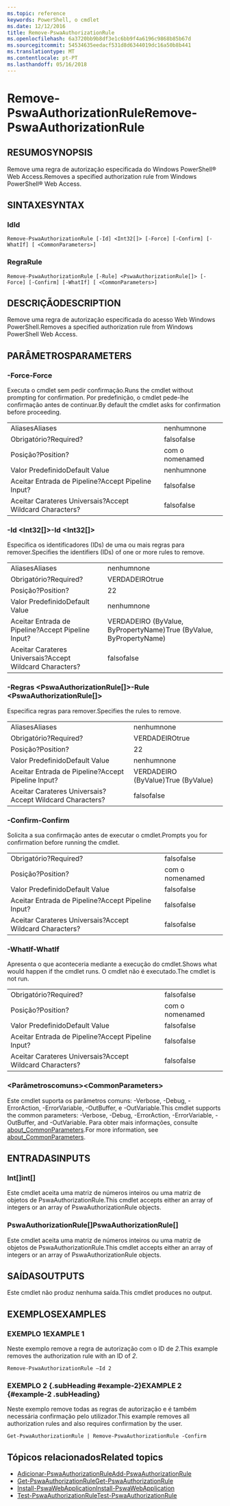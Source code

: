 ```yaml
---
ms.topic: reference
keywords: PowerShell, o cmdlet
ms.date: 12/12/2016
title: Remove-PswaAuthorizationRule
ms.openlocfilehash: 6a3720bb9b8df3e1c6bb9f4a6196c9868b85b67d
ms.sourcegitcommit: 54534635eedacf531d8d6344019dc16a50b8b441
ms.translationtype: MT
ms.contentlocale: pt-PT
ms.lasthandoff: 05/16/2018
---
```

# <a name="remove-pswaauthorizationrule"></a><span data-ttu-id="019bc-103">Remove-PswaAuthorizationRule</span><span class="sxs-lookup"><span data-stu-id="019bc-103">Remove-PswaAuthorizationRule</span></span>

## <a name="synopsis"></a><span data-ttu-id="019bc-104">RESUMO</span><span class="sxs-lookup"><span data-stu-id="019bc-104">SYNOPSIS</span></span>

<span data-ttu-id="019bc-105">Remove uma regra de autorização especificada do Windows PowerShell® Web Access.</span><span class="sxs-lookup"><span data-stu-id="019bc-105">Removes a specified authorization rule from Windows PowerShell® Web Access.</span></span>

## <a name="syntax"></a><span data-ttu-id="019bc-106">SINTAXE</span><span class="sxs-lookup"><span data-stu-id="019bc-106">SYNTAX</span></span>

### <a name="id"></a><span data-ttu-id="019bc-107">Id</span><span class="sxs-lookup"><span data-stu-id="019bc-107">Id</span></span>
```
Remove-PswaAuthorizationRule [-Id] <Int32[]> [-Force] [-Confirm] [-WhatIf] [ <CommonParameters>]
```

### <a name="rule"></a><span data-ttu-id="019bc-108">Regra</span><span class="sxs-lookup"><span data-stu-id="019bc-108">Rule</span></span>
```
Remove-PswaAuthorizationRule [-Rule] <PswaAuthorizationRule[]> [-Force] [-Confirm] [-WhatIf] [ <CommonParameters>]
```

## <a name="description"></a><span data-ttu-id="019bc-109">DESCRIÇÃO</span><span class="sxs-lookup"><span data-stu-id="019bc-109">DESCRIPTION</span></span>

<span data-ttu-id="019bc-110">Remove uma regra de autorização especificada do acesso Web Windows PowerShell.</span><span class="sxs-lookup"><span data-stu-id="019bc-110">Removes a specified authorization rule from Windows PowerShell Web Access.</span></span>

## <a name="parameters"></a><span data-ttu-id="019bc-111">PARÂMETROS</span><span class="sxs-lookup"><span data-stu-id="019bc-111">PARAMETERS</span></span>

### <a name="-force"></a><span data-ttu-id="019bc-112">-Force</span><span class="sxs-lookup"><span data-stu-id="019bc-112">-Force</span></span>

<span data-ttu-id="019bc-113">Executa o cmdlet sem pedir confirmação.</span><span class="sxs-lookup"><span data-stu-id="019bc-113">Runs the cmdlet without prompting for confirmation.</span></span> <span data-ttu-id="019bc-114">Por predefinição, o cmdlet pede-lhe confirmação antes de continuar.</span><span class="sxs-lookup"><span data-stu-id="019bc-114">By default the cmdlet asks for confirmation before proceeding.</span></span>

|||
|-|-|
| <span data-ttu-id="019bc-115">Aliases</span><span class="sxs-lookup"><span data-stu-id="019bc-115">Aliases</span></span>                              | <span data-ttu-id="019bc-116">nenhum</span><span class="sxs-lookup"><span data-stu-id="019bc-116">none</span></span>                                 |
| <span data-ttu-id="019bc-117">Obrigatório?</span><span class="sxs-lookup"><span data-stu-id="019bc-117">Required?</span></span>                            | <span data-ttu-id="019bc-118">falso</span><span class="sxs-lookup"><span data-stu-id="019bc-118">false</span></span>                                |
| <span data-ttu-id="019bc-119">Posição?</span><span class="sxs-lookup"><span data-stu-id="019bc-119">Position?</span></span>                            | <span data-ttu-id="019bc-120">com o nome</span><span class="sxs-lookup"><span data-stu-id="019bc-120">named</span></span>                                |
| <span data-ttu-id="019bc-121">Valor Predefinido</span><span class="sxs-lookup"><span data-stu-id="019bc-121">Default Value</span></span>                        | <span data-ttu-id="019bc-122">nenhum</span><span class="sxs-lookup"><span data-stu-id="019bc-122">none</span></span>                                 |
| <span data-ttu-id="019bc-123">Aceitar Entrada de Pipeline?</span><span class="sxs-lookup"><span data-stu-id="019bc-123">Accept Pipeline Input?</span></span>               | <span data-ttu-id="019bc-124">falso</span><span class="sxs-lookup"><span data-stu-id="019bc-124">false</span></span>                                |
| <span data-ttu-id="019bc-125">Aceitar Carateres Universais?</span><span class="sxs-lookup"><span data-stu-id="019bc-125">Accept Wildcard Characters?</span></span>          | <span data-ttu-id="019bc-126">falso</span><span class="sxs-lookup"><span data-stu-id="019bc-126">false</span></span>                                |

### <a name="-id-ltint32gt"></a><span data-ttu-id="019bc-127">-Id &lt;Int32\[\]&gt;</span><span class="sxs-lookup"><span data-stu-id="019bc-127">-Id &lt;Int32\[\]&gt;</span></span>

<span data-ttu-id="019bc-128">Especifica os identificadores (IDs) de uma ou mais regras para remover.</span><span class="sxs-lookup"><span data-stu-id="019bc-128">Specifies the identifiers (IDs) of one or more rules to remove.</span></span>

|||
|-|-|
| <span data-ttu-id="019bc-129">Aliases</span><span class="sxs-lookup"><span data-stu-id="019bc-129">Aliases</span></span>                              | <span data-ttu-id="019bc-130">nenhum</span><span class="sxs-lookup"><span data-stu-id="019bc-130">none</span></span>                                 |
| <span data-ttu-id="019bc-131">Obrigatório?</span><span class="sxs-lookup"><span data-stu-id="019bc-131">Required?</span></span>                            | <span data-ttu-id="019bc-132">VERDADEIRO</span><span class="sxs-lookup"><span data-stu-id="019bc-132">true</span></span>                                 |
| <span data-ttu-id="019bc-133">Posição?</span><span class="sxs-lookup"><span data-stu-id="019bc-133">Position?</span></span>                            | <span data-ttu-id="019bc-134">2</span><span class="sxs-lookup"><span data-stu-id="019bc-134">2</span></span>                                    |
| <span data-ttu-id="019bc-135">Valor Predefinido</span><span class="sxs-lookup"><span data-stu-id="019bc-135">Default Value</span></span>                        | <span data-ttu-id="019bc-136">nenhum</span><span class="sxs-lookup"><span data-stu-id="019bc-136">none</span></span>                                 |
| <span data-ttu-id="019bc-137">Aceitar Entrada de Pipeline?</span><span class="sxs-lookup"><span data-stu-id="019bc-137">Accept Pipeline Input?</span></span>               | <span data-ttu-id="019bc-138">VERDADEIRO (ByValue, ByPropertyName)</span><span class="sxs-lookup"><span data-stu-id="019bc-138">True (ByValue, ByPropertyName)</span></span>       |
| <span data-ttu-id="019bc-139">Aceitar Carateres Universais?</span><span class="sxs-lookup"><span data-stu-id="019bc-139">Accept Wildcard Characters?</span></span>          | <span data-ttu-id="019bc-140">falso</span><span class="sxs-lookup"><span data-stu-id="019bc-140">false</span></span>                                |

### <a name="-rule-ltpswaauthorizationrulegt"></a><span data-ttu-id="019bc-141">-Regras &lt;PswaAuthorizationRule\[\]&gt;</span><span class="sxs-lookup"><span data-stu-id="019bc-141">-Rule &lt;PswaAuthorizationRule\[\]&gt;</span></span>

<span data-ttu-id="019bc-142">Especifica regras para remover.</span><span class="sxs-lookup"><span data-stu-id="019bc-142">Specifies the rules to remove.</span></span>

|||
|-|-|
| <span data-ttu-id="019bc-143">Aliases</span><span class="sxs-lookup"><span data-stu-id="019bc-143">Aliases</span></span>                              | <span data-ttu-id="019bc-144">nenhum</span><span class="sxs-lookup"><span data-stu-id="019bc-144">none</span></span>                                 |
| <span data-ttu-id="019bc-145">Obrigatório?</span><span class="sxs-lookup"><span data-stu-id="019bc-145">Required?</span></span>                            | <span data-ttu-id="019bc-146">VERDADEIRO</span><span class="sxs-lookup"><span data-stu-id="019bc-146">true</span></span>                                 |
| <span data-ttu-id="019bc-147">Posição?</span><span class="sxs-lookup"><span data-stu-id="019bc-147">Position?</span></span>                            | <span data-ttu-id="019bc-148">2</span><span class="sxs-lookup"><span data-stu-id="019bc-148">2</span></span>                                    |
| <span data-ttu-id="019bc-149">Valor Predefinido</span><span class="sxs-lookup"><span data-stu-id="019bc-149">Default Value</span></span>                        | <span data-ttu-id="019bc-150">nenhum</span><span class="sxs-lookup"><span data-stu-id="019bc-150">none</span></span>                                 |
| <span data-ttu-id="019bc-151">Aceitar Entrada de Pipeline?</span><span class="sxs-lookup"><span data-stu-id="019bc-151">Accept Pipeline Input?</span></span>               | <span data-ttu-id="019bc-152">VERDADEIRO (ByValue)</span><span class="sxs-lookup"><span data-stu-id="019bc-152">True (ByValue)</span></span>                       |
| <span data-ttu-id="019bc-153">Aceitar Carateres Universais?</span><span class="sxs-lookup"><span data-stu-id="019bc-153">Accept Wildcard Characters?</span></span>          | <span data-ttu-id="019bc-154">falso</span><span class="sxs-lookup"><span data-stu-id="019bc-154">false</span></span>                                |

### <a name="-confirm"></a><span data-ttu-id="019bc-155">-Confirm</span><span class="sxs-lookup"><span data-stu-id="019bc-155">-Confirm</span></span>

<span data-ttu-id="019bc-156">Solicita a sua confirmação antes de executar o cmdlet.</span><span class="sxs-lookup"><span data-stu-id="019bc-156">Prompts you for confirmation before running the cmdlet.</span></span>

|||
|-|-|
| <span data-ttu-id="019bc-157">Obrigatório?</span><span class="sxs-lookup"><span data-stu-id="019bc-157">Required?</span></span>                            | <span data-ttu-id="019bc-158">falso</span><span class="sxs-lookup"><span data-stu-id="019bc-158">false</span></span>                                |
| <span data-ttu-id="019bc-159">Posição?</span><span class="sxs-lookup"><span data-stu-id="019bc-159">Position?</span></span>                            | <span data-ttu-id="019bc-160">com o nome</span><span class="sxs-lookup"><span data-stu-id="019bc-160">named</span></span>                                |
| <span data-ttu-id="019bc-161">Valor Predefinido</span><span class="sxs-lookup"><span data-stu-id="019bc-161">Default Value</span></span>                        | <span data-ttu-id="019bc-162">falso</span><span class="sxs-lookup"><span data-stu-id="019bc-162">false</span></span>                                |
| <span data-ttu-id="019bc-163">Aceitar Entrada de Pipeline?</span><span class="sxs-lookup"><span data-stu-id="019bc-163">Accept Pipeline Input?</span></span>               | <span data-ttu-id="019bc-164">falso</span><span class="sxs-lookup"><span data-stu-id="019bc-164">false</span></span>                                |
| <span data-ttu-id="019bc-165">Aceitar Carateres Universais?</span><span class="sxs-lookup"><span data-stu-id="019bc-165">Accept Wildcard Characters?</span></span>          | <span data-ttu-id="019bc-166">falso</span><span class="sxs-lookup"><span data-stu-id="019bc-166">false</span></span>                                |

### <a name="-whatif"></a><span data-ttu-id="019bc-167">-WhatIf</span><span class="sxs-lookup"><span data-stu-id="019bc-167">-WhatIf</span></span>

<span data-ttu-id="019bc-168">Apresenta o que aconteceria mediante a execução do cmdlet.</span><span class="sxs-lookup"><span data-stu-id="019bc-168">Shows what would happen if the cmdlet runs.</span></span> <span data-ttu-id="019bc-169">O cmdlet não é executado.</span><span class="sxs-lookup"><span data-stu-id="019bc-169">The cmdlet is not run.</span></span>

|||
|-|-|
| <span data-ttu-id="019bc-170">Obrigatório?</span><span class="sxs-lookup"><span data-stu-id="019bc-170">Required?</span></span>                            | <span data-ttu-id="019bc-171">falso</span><span class="sxs-lookup"><span data-stu-id="019bc-171">false</span></span>                                |
| <span data-ttu-id="019bc-172">Posição?</span><span class="sxs-lookup"><span data-stu-id="019bc-172">Position?</span></span>                            | <span data-ttu-id="019bc-173">com o nome</span><span class="sxs-lookup"><span data-stu-id="019bc-173">named</span></span>                                |
| <span data-ttu-id="019bc-174">Valor Predefinido</span><span class="sxs-lookup"><span data-stu-id="019bc-174">Default Value</span></span>                        | <span data-ttu-id="019bc-175">falso</span><span class="sxs-lookup"><span data-stu-id="019bc-175">false</span></span>                                |
| <span data-ttu-id="019bc-176">Aceitar Entrada de Pipeline?</span><span class="sxs-lookup"><span data-stu-id="019bc-176">Accept Pipeline Input?</span></span>               | <span data-ttu-id="019bc-177">falso</span><span class="sxs-lookup"><span data-stu-id="019bc-177">false</span></span>                                |
| <span data-ttu-id="019bc-178">Aceitar Carateres Universais?</span><span class="sxs-lookup"><span data-stu-id="019bc-178">Accept Wildcard Characters?</span></span>          | <span data-ttu-id="019bc-179">falso</span><span class="sxs-lookup"><span data-stu-id="019bc-179">false</span></span>                                |

### <a name="ltcommonparametersgt"></a><span data-ttu-id="019bc-180">&lt;Parâmetroscomuns&gt;</span><span class="sxs-lookup"><span data-stu-id="019bc-180">&lt;CommonParameters&gt;</span></span>

<span data-ttu-id="019bc-181">Este cmdlet suporta os parâmetros comuns: -Verbose, -Debug, -ErrorAction, -ErrorVariable, -OutBuffer, e -OutVariable.</span><span class="sxs-lookup"><span data-stu-id="019bc-181">This cmdlet supports the common parameters: -Verbose, -Debug, -ErrorAction, -ErrorVariable, -OutBuffer, and -OutVariable.</span></span>
<span data-ttu-id="019bc-182">Para obter mais informações, consulte [about_CommonParameters](http://go.microsoft.com/fwlink/p/?LinkID=113216).</span><span class="sxs-lookup"><span data-stu-id="019bc-182">For more information, see [about_CommonParameters](http://go.microsoft.com/fwlink/p/?LinkID=113216).</span></span>

## <a name="inputs"></a><span data-ttu-id="019bc-183">ENTRADAS</span><span class="sxs-lookup"><span data-stu-id="019bc-183">INPUTS</span></span>

### <a name="int"></a><span data-ttu-id="019bc-184">Int\[\]</span><span class="sxs-lookup"><span data-stu-id="019bc-184">int\[\]</span></span>

<span data-ttu-id="019bc-185">Este cmdlet aceita uma matriz de números inteiros ou uma matriz de objetos de PswaAuthorizationRule.</span><span class="sxs-lookup"><span data-stu-id="019bc-185">This cmdlet accepts either an array of integers or an array of PswaAuthorizationRule objects.</span></span>

### <a name="pswaauthorizationrule"></a><span data-ttu-id="019bc-186">PswaAuthorizationRule\[\]</span><span class="sxs-lookup"><span data-stu-id="019bc-186">PswaAuthorizationRule\[\]</span></span>

<span data-ttu-id="019bc-187">Este cmdlet aceita uma matriz de números inteiros ou uma matriz de objetos de PswaAuthorizationRule.</span><span class="sxs-lookup"><span data-stu-id="019bc-187">This cmdlet accepts either an array of integers or an array of PswaAuthorizationRule objects.</span></span>

## <a name="outputs"></a><span data-ttu-id="019bc-188">SAÍDAS</span><span class="sxs-lookup"><span data-stu-id="019bc-188">OUTPUTS</span></span>

<span data-ttu-id="019bc-189">Este cmdlet não produz nenhuma saída.</span><span class="sxs-lookup"><span data-stu-id="019bc-189">This cmdlet produces no output.</span></span>

## <a name="examples"></a><span data-ttu-id="019bc-190">EXEMPLOS</span><span class="sxs-lookup"><span data-stu-id="019bc-190">EXAMPLES</span></span>

### <a name="example-1"></a><span data-ttu-id="019bc-191">EXEMPLO 1</span><span class="sxs-lookup"><span data-stu-id="019bc-191">EXAMPLE 1</span></span>

<span data-ttu-id="019bc-192">Neste exemplo remove a regra de autorização com o ID de *2*.</span><span class="sxs-lookup"><span data-stu-id="019bc-192">This example removes the authorization rule with an ID of *2*.</span></span>

```
Remove-PswaAuthorizationRule –Id 2
```

### <a name="example-2-example-2-subheading"></a><span data-ttu-id="019bc-193">EXEMPLO 2 {.subHeading #example-2}</span><span class="sxs-lookup"><span data-stu-id="019bc-193">EXAMPLE 2 {#example-2 .subHeading}</span></span>

<span data-ttu-id="019bc-194">Neste exemplo remove todas as regras de autorização e é também necessária confirmação pelo utilizador.</span><span class="sxs-lookup"><span data-stu-id="019bc-194">This example removes all authorization rules and also requires confirmation by the user.</span></span>

```
Get-PswaAuthorizationRule | Remove-PswaAuthorizationRule -Confirm
```

## <a name="related-topics"></a><span data-ttu-id="019bc-195">Tópicos relacionados</span><span class="sxs-lookup"><span data-stu-id="019bc-195">Related topics</span></span>

- [<span data-ttu-id="019bc-196">Adicionar-PswaAuthorizationRule</span><span class="sxs-lookup"><span data-stu-id="019bc-196">Add-PswaAuthorizationRule</span></span>](add-pswaauthorizationrule.md)
- [<span data-ttu-id="019bc-197">Get-PswaAuthorizationRule</span><span class="sxs-lookup"><span data-stu-id="019bc-197">Get-PswaAuthorizationRule</span></span>](get-pswaauthorizationrule.md)
- [<span data-ttu-id="019bc-198">Install-PswaWebApplication</span><span class="sxs-lookup"><span data-stu-id="019bc-198">Install-PswaWebApplication</span></span>](install-pswawebapplication.md)
- [<span data-ttu-id="019bc-199">Test-PswaAuthorizationRule</span><span class="sxs-lookup"><span data-stu-id="019bc-199">Test-PswaAuthorizationRule</span></span>](test-pswaauthorizationrule.md)